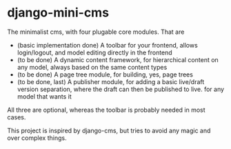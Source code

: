 # django-mini-cms

The minimalist cms, with four plugable core modules. That are

- (basic implementation done) A toolbar for your frontend, allows login/logout, and model editing directly in the frontend
- (to be done) A dynamic content framework, for hierarchical content on any model, always based on the same content types
- (to be done) A page tree module, for building, yes, page trees
- (to be done, last) A publisher module, for adding a basic live/draft version separation, where the draft can then be published to live. for any model that wants it

All three are optional, whereas the toolbar is probably needed in most cases.

This project is inspired by django-cms, but tries to avoid any magic and over complex things.
